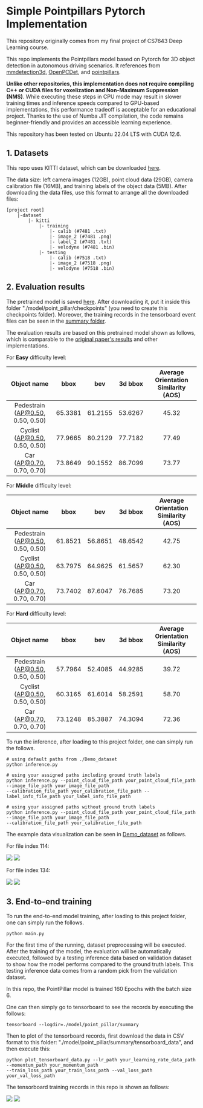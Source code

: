 # Simple Pointpillars Pytorch Implementation
This repository originally comes from my final project of CS7643 Deep Learning course. 

This repo implements the Pointpillars model based on Pytorch for 3D object detection in autonomous driving scenarios.
It references from [mmdetection3d](https://github.com/open-mmlab/mmdetection3d), 
[OpenPCDet](https://github.com/open-mmlab/OpenPCDet), and [pointpillars](https://github.com/zhulf0804/PointPillars).


**Unlike other repositories, this implementation does not require compiling C++ or CUDA files for voxelization and 
Non-Maximum Suppression (NMS)**. While executing these steps in CPU mode may result in slower training times and 
inference speeds compared to GPU-based implementations, this performance tradeoff is acceptable for an educational 
project. Thanks to the use of Numba JIT compilation, the code remains beginner-friendly and provides an 
accessible learning experience.

This repository has been tested on Ubuntu 22.04 LTS with CUDA 12.6.

## 1. Datasets
This repo uses KITTI dataset, which can be 
downloaded [here](https://www.cvlibs.net/datasets/kitti/eval_object.php?obj_benchmark=3d). 

The data size: left camera images (12GB), point cloud data (29GB), 
camera calibration file (16MB), and training labels of the object data (5MB).
After downloading the data files, use this format to arrange all the downloaded files:

```
[project root]
    |-dataset
        |- kitti
            |- training
                |- calib (#7481 .txt)
                |- image_2 (#7481 .png)
                |- label_2 (#7481 .txt)
                |- velodyne (#7481 .bin)
            |- testing
                |- calib (#7518 .txt)
                |- image_2 (#7518 .png)
                |- velodyne (#7518 .bin)
```

## 2. Evaluation results
The pretrained model is saved
[here](https://drive.google.com/file/d/1dVO0NaZTDeP0vsAlEcqcZ83s2B1YvtS6/view?usp=sharing). After downloading it, put it
inside this folder "./model/point_pillar/checkpoints" (you need to create this checkpoints folder). 
Moreover, the training records 
in the tensorboard event files can be seen in the [summary folder](./model/point_pillar/summary).

The evaluation results are based on this pretrained model shown as follows, 
which is comparable to the [original paper's
results](https://arxiv.org/abs/1812.05784) and other implementations.

For **Easy** difficulty level:

|           Object name            |  bbox   |   bev   | 3d bbox | Average Orientation Similarity (AOS) |
|:--------------------------------:|:-------:|:-------:|:-------:|:------------------------------------:|
| Pedestrain (AP@0.50, 0.50, 0.50) | 65.3381 | 61.2155 | 53.6267 |                45.32                 |
|  Cyclist (AP@0.50, 0.50, 0.50)   | 77.9665 | 80.2129 | 77.7182 |                77.49                 |
|    Car (AP@0.70, 0.70, 0.70)     | 73.8649 | 90.1552 | 86.7099 |                73.77                 |

For **Middle** difficulty level:

|           Object name            |  bbox   |   bev   | 3d bbox | Average Orientation Similarity (AOS) |
|:--------------------------------:|:-------:|:-------:|:-------:|:------------------------------------:|
| Pedestrain (AP@0.50, 0.50, 0.50) | 61.8521 | 56.8651 | 48.6542 |                42.75                 |
|  Cyclist (AP@0.50, 0.50, 0.50)   | 63.7975 | 64.9625 | 61.5657 |                62.30                 |
|    Car (AP@0.70, 0.70, 0.70)     | 73.7402 | 87.6047 | 76.7685 |                73.20                 |

For **Hard** difficulty level:

|           Object name            |  bbox   |   bev   | 3d bbox | Average Orientation Similarity (AOS) |
|:--------------------------------:|:-------:|:-------:|:-------:|:------------------------------------:|
| Pedestrain (AP@0.50, 0.50, 0.50) | 57.7964 | 52.4085 | 44.9285 |                39.72                 |
|  Cyclist (AP@0.50, 0.50, 0.50)   | 60.3165 | 61.6014 | 58.2591 |                58.70                 |
|    Car (AP@0.70, 0.70, 0.70)     | 73.1248 | 85.3887 | 74.3094 |                72.36                 |

To run the inference, after loading to this project folder, one can simply run the follows.
```
# using default paths from ./Demo_dataset
python inference.py 

# using your assigned paths including ground truth labels
python inference.py --point_cloud_file_path your_point_cloud_file_path --image_file_path your_image_file_path  
--calibration_file_path your_calibration_file_path --label_info_file_path your_label_info_file_path

# using your assigned paths without ground truth labels
python inference.py --point_cloud_file_path your_point_cloud_file_path --image_file_path your_image_file_path  
--calibration_file_path your_calibration_file_path
```

The example data visualization can be seen in [Demo_dataset](./Demo_dataset/prediction) as follows.

For file index 114: 

![](/Demo_dataset/prediction/Lidar_pred_000114.png)
![](/Demo_dataset/prediction/image_pred_3dbbox_000114.png)

For file index 134: 

![](/Demo_dataset/prediction/Lidar_pred_000134.png)
![](/Demo_dataset/prediction/image_pred_3dbbox_000134.png)

## 3. End-to-end training
To run the end-to-end model training, after loading to this project folder, one can simply run the follows.
```
python main.py 
```
For the first time of the running, dataset preprocessing will be executed. After the training of
the model, the evaluation will be automatically executed, followed by a testing inference data 
based on validation dataset to show how the model
performs compared to the ground truth labels. This testing inference data comes from a random pick 
from the validation dataset.

In this repo, the PointPillar model is trained 160 Epochs with the batch size 6.

One can then simply go to tensorboard to see the records by executing the follows:
```
tensorboard --logdir=./model/point_pillar/summary
```
Then to plot of the tensorboard records, first download the data in CSV format to this folder: 
"./model/point_pillar/summary/tensorboard_data", and then execute this:
```
python plot_tensorboard_data.py --lr_path your_learning_rate_data_path --momentum_path your_momentum_path  
--train_loss_path your_train_loss_path --val_loss_path your_val_loss_path
```
The tensorboard training records in this repo is shown as follows:

![](./model/point_pillar/summary/tensorboard_data/train_lr_momentum.png)
![](./model/point_pillar/summary/tensorboard_data/train_loss.png)